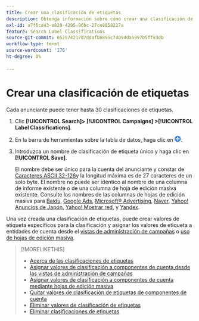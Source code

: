 ```yaml
---
title: Crear una clasificación de etiquetas
description: Obtenga información sobre cómo crear una clasificación de etiquetas para agrupar los componentes de la cuenta.
exl-id: a7f6ca43-e829-4295-96bc-27ce8858227a
feature: Search Label Classifications
source-git-commit: 052574217d7ddafb8895c74094da5997b5ff83db
workflow-type: tm+mt
source-wordcount: '176'
ht-degree: 0%

---
```


# Crear una clasificación de etiquetas

Cada anunciante puede tener hasta 30 clasificaciones de etiquetas.

1. Clic **[!UICONTROL Search]> [!UICONTROL Campaigns] >[!UICONTROL Label Classifications]**.

1. En la barra de herramientas sobre la tabla de datos, haga clic en ![Crear](/help/search-social-commerce/assets/add.png "Crear").

1. Introduzca un nombre de clasificación de etiqueta único y haga clic en **[!UICONTROL Save]**.

   El nombre debe ser único para la cuenta del anunciante y constar de [Caracteres ASCII 32-126](https://www.asciitable.com/)y la longitud máxima es de 27 caracteres de un solo byte. El nombre no puede ser idéntico al nombre de una columna de informe existente o de una columna de hoja de edición masiva existente. Consulte los nombres de las columnas de hojas de edición masiva para [Baidu](/help/search-social-commerce/campaign-management/bulksheets/bulksheet-data-formats/bulksheet-data-baidu.md), [Google Ads](/help/search-social-commerce/campaign-management/bulksheets/bulksheet-data-formats/bulksheet-data-google.md), [Microsoft® Advertising](/help/search-social-commerce/campaign-management/bulksheets/bulksheet-data-formats/bulksheet-data-microsoft.md), [Naver](/help/search-social-commerce/campaign-management/bulksheets/bulksheet-data-formats/bulksheet-data-naver.md), [Yahoo! Anuncios de Japón](/help/search-social-commerce/campaign-management/bulksheets/bulksheet-data-formats/bulksheet-data-yahoo-japan.md), [Yahoo! Mostrar red](/help/search-social-commerce/campaign-management/bulksheets/bulksheet-data-formats/bulksheet-data-yahoo-display-network.md), y [Yandex](/help/search-social-commerce/campaign-management/bulksheets/bulksheet-data-formats/bulksheet-data-yandex.md).

Una vez creada una clasificación de etiquetas, puede crear valores de etiqueta específicos para la clasificación y asignar los valores de etiqueta a entidades de cuenta desde el [vistas de administración de campañas](classification-values-assign-campaign-management.md) o [uso de hojas de edición masiva](classification-values-assign-bulksheets.md).

>[!MORELIKETHIS]
>
>* [Acerca de las clasificaciones de etiquetas](classification-about.md)
>* [Asignar valores de clasificación a componentes de cuenta desde las vistas de administración de campañas](classification-values-assign-campaign-management.md)
>* [Asignar valores de clasificación a componentes de cuenta mediante hojas de edición masiva](classification-values-assign-bulksheets.md)
>* [Quitar valores de clasificación de etiquetas de componentes de cuenta](classification-values-remove.md)
>* [Eliminar valores de clasificación de etiquetas](classification-values-delete.md)
>* [Eliminar clasificaciones de etiquetas](classification-delete.md)
